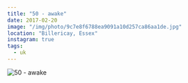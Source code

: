 ```yaml
---
title: "50 - awake"
date: 2017-02-20
image: "/img/photo/9c7e8f6788ea9091a10d257ca86aa1de.jpg"
location: "Billericay, Essex"
instagram: true
tags:
  - uk
---
```


![50 - awake](/img/photo/9c7e8f6788ea9091a10d257ca86aa1de.jpg)

